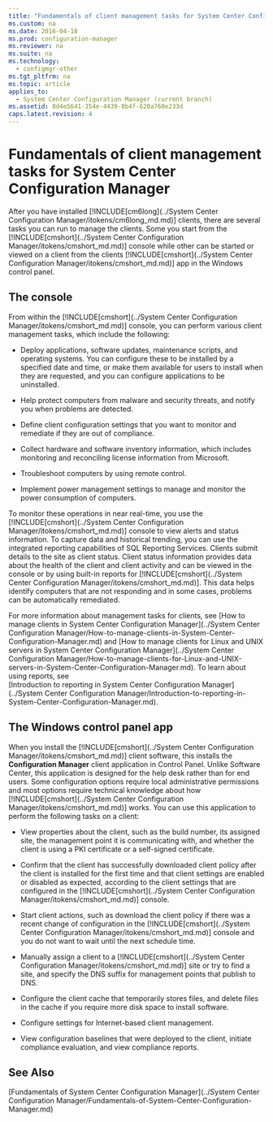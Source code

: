 ```yaml
---
title: "Fundamentals of client management tasks for System Center Configuration Manager"
ms.custom: na
ms.date: 2016-04-18
ms.prod: configuration-manager
ms.reviewer: na
ms.suite: na
ms.technology: 
  - configmgr-other
ms.tgt_pltfrm: na
ms.topic: article
applies_to: 
  - System Center Configuration Manager (current branch)
ms.assetid: 8d4e5641-354e-4439-8b4f-620a760e233d
caps.latest.revision: 4
---
```

# Fundamentals of client management tasks for System Center Configuration Manager
After you have installed [!INCLUDE[cm6long](../System Center Configuration Manager/itokens/cm6long_md.md)] clients, there are several tasks you can run to manage the clients.  Some you  start from the [!INCLUDE[cmshort](../System Center Configuration Manager/itokens/cmshort_md.md)] console while other can be started or viewed on a  client from the clients [!INCLUDE[cmshort](../System Center Configuration Manager/itokens/cmshort_md.md)] app in the Windows control panel.  
  
## The console  
 From within the [!INCLUDE[cmshort](../System Center Configuration Manager/itokens/cmshort_md.md)] console, you can perform various client management tasks, which include the following:  
  
-   Deploy applications, software updates, maintenance scripts, and operating systems. You can configure these to be installed by a specified date and time, or make them available for users to install when they are requested, and you can configure applications to be uninstalled.  
  
-   Help protect computers from malware and security threats, and notify you when problems are detected.  
  
-   Define client configuration settings that you want to monitor and remediate if they are out of compliance.  
  
-   Collect hardware and software inventory information, which includes monitoring and reconciling license information from Microsoft.  
  
-   Troubleshoot computers by using remote control.  
  
-   Implement power management settings to manage and monitor the power consumption of computers.  
  
 To monitor these operations in near real-time, you use the [!INCLUDE[cmshort](../System Center Configuration Manager/itokens/cmshort_md.md)] console to view alerts and status information. To capture data and historical trending, you can use the integrated reporting capabilities of SQL Reporting Services.  Clients submit details to the site as client status.  Client status  information  provides data about the health of the client and client activity and can be viewed in the console or by using built-in reports for [!INCLUDE[cmshort](../System Center Configuration Manager/itokens/cmshort_md.md)]. This data helps identify computers that are not responding and in some cases, problems can be automatically remediated.  
  
 For more information about  management tasks for clients, see  [How to manage clients in System Center Configuration Manager](../System Center Configuration Manager/How-to-manage-clients-in-System-Center-Configuration-Manager.md) and [How to manage clients for Linux and UNIX servers in System Center Configuration Manager](../System Center Configuration Manager/How-to-manage-clients-for-Linux-and-UNIX-servers-in-System-Center-Configuration-Manager.md). To learn about using reports, see   
            [Introduction to reporting in System Center Configuration Manager](../System Center Configuration Manager/Introduction-to-reporting-in-System-Center-Configuration-Manager.md).  
  
## The Windows control panel app  
 When you install the [!INCLUDE[cmshort](../System Center Configuration Manager/itokens/cmshort_md.md)] client software, this installs the **Configuration Manager** client application in Control Panel. Unlike Software Center, this application is designed for the help desk rather than for end users. Some configuration options require local administrative permissions and most options require technical knowledge about how [!INCLUDE[cmshort](../System Center Configuration Manager/itokens/cmshort_md.md)] works. You can use this application to perform the following tasks on a client:  
  
-   View properties about the client, such as the build number, its assigned site, the management point it is communicating with, and whether the client is using a PKI certificate or a self-signed certificate.  
  
-   Confirm that the client has successfully downloaded client policy after the client is installed for the first time and that client settings are enabled or disabled as expected, according to the client settings that are configured in the [!INCLUDE[cmshort](../System Center Configuration Manager/itokens/cmshort_md.md)] console.  
  
-   Start client actions, such as download the client policy if there was a recent change of configuration in the [!INCLUDE[cmshort](../System Center Configuration Manager/itokens/cmshort_md.md)] console and you do not want to wait until the next schedule time.  
  
-   Manually assign a client to a [!INCLUDE[cmshort](../System Center Configuration Manager/itokens/cmshort_md.md)] site or try to find a site, and specify the DNS suffix for management points that publish to DNS.  
  
-   Configure the client cache that temporarily stores files, and delete files in the cache if you require more disk space to install software.  
  
-   Configure settings for Internet-based client management.  
  
-   View configuration baselines that were deployed to the client, initiate compliance evaluation, and view compliance reports.  
  
## See Also  
 [Fundamentals of System Center Configuration Manager](../System Center Configuration Manager/Fundamentals-of-System-Center-Configuration-Manager.md)